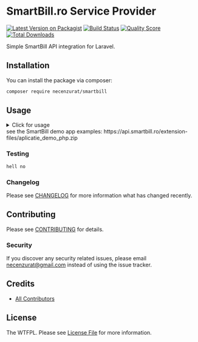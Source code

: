 # SmartBill.ro Service Provider

[![Latest Version on Packagist](https://img.shields.io/packagist/v/necenzurat/smartbill.svg?style=flat-square)](https://packagist.org/packages/necenzurat/smartbill)
[![Build Status](https://img.shields.io/travis/necenzurat/smartbill/master.svg?style=flat-square)](https://travis-ci.org/necenzurat/smartbill)
[![Quality Score](https://img.shields.io/scrutinizer/g/necenzurat/smartbill.svg?style=flat-square)](https://scrutinizer-ci.com/g/necenzurat/smartbill)
[![Total Downloads](https://img.shields.io/packagist/dt/necenzurat/smartbill.svg?style=flat-square)](https://packagist.org/packages/necenzurat/smartbill)

Simple SmartBill API integration for Laravel.

## Installation

You can install the package via composer:

```bash
composer require necenzurat/smartbill
```

## Usage

<details><summary>Click for usage</summary>
<p>

```php

$invoice = [
    'companyVatCode' => config('smartbill.vatCode'),
    'client' 		=> [
        'name' 			=> "Intelligent IT",
        'vatCode' 		=> "RO12345678",
        'regCom' 		=> "",
        'address' 		=> "str. Sperantei, nr. 5",
        'isTaxPayer' 	=> false,
        'city' 			=> "Sibiu",
        'country' 		=> "Romania",
        'email' 		=> "office@intelligent.ro",
    ],
    'issueDate'      => date('Y-m-d'),
    'seriesName'     => config('smartbill.invoiceSeries'),
    'isDraft'        => false,
    'dueDate'		=> date('Y-m-d', time() + 3600 * 24 * 30),
    'mentions'		=> '',
    'observations'   => '',
    'deliveryDate'   => date('Y-m-d', time() + 3600 * 24 * 10),
    'precision'      => 2,
    'products'		=> [
        [
            'name' 				=> "Produs 1",
            'code' 				=> "ccd1",
            'isDiscount' 		=> false,
            'measuringUnitName' => "buc",
            'currency' 			=> "RON",
            'quantity' 			=> 2,
            'price' 			=> 10,
            'isTaxIncluded' 	=> true,
            'taxName' 			=> "Redusa",
            'taxPercentage' 	=> 9,
            'isService'         => false,
            'saveToDb'          => false,
        ],
    ],
];

echo 'Emitere factura simpla: ';
try {
    $smartbill = new SmartBill();
    $output = $smartbill->createInvoice($invoice); //see docs for response
    $invoiceNumber = $output['number'];
    $invoiceSeries = $output['series'];
    echo $invoiceSeries . $invoiceNumber;
} catch (\Exception $ex) {
    echo $ex->getMessage();
}
```

</p>
</details>
see the SmartBill demo app examples: https://api.smartbill.ro/extension-files/aplicatie_demo_php.zip


### Testing

``` bash
hell no
```

### Changelog

Please see [CHANGELOG](CHANGELOG.md) for more information what has changed recently.

## Contributing

Please see [CONTRIBUTING](CONTRIBUTING.md) for details.

### Security

If you discover any security related issues, please email necenzurat@gmail.com instead of using the issue tracker.

## Credits

- [All Contributors](../../contributors)

## License

The WTFPL. Please see [License File](LICENSE.md) for more information.
